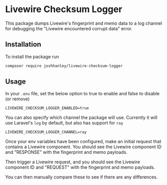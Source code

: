 # Livewire Checksum Logger

This package dumps Livewire's fingerprint and memo data to a log channel for debugging the "Livewire encountered corrupt data" error.

## Installation

To install the package run

```bash
composer require joshhanley/livewire-checksum-logger
```

## Usage

In your `.env` file, set the below option to true to enable and false to disable (or remove)

```
LIVEWIRE_CHECKSUM_LOGGER_ENABLED=true
```

You can also specify which channel the package will use. Currently it will use Laravel's `log` by default, but also has support for `ray`

```
LIVEWIRE_CHECKSUM_LOGGER_CHANNEL=ray
```

Once your env variables have been configured, make an initial request that contains a Livewire component.
You should see the Livewire component ID and "RESPONSE" with the fingerprint and memo payloads.

Then trigger a Livewire request, and you should see the Livewire component ID and "REQUEST" with the fingerprint and memo payloads.

You can then manually compare these to see if there are any differences.
